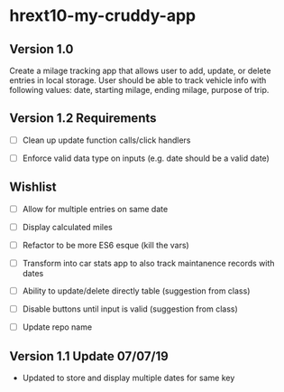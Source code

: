 # hrext10-my-cruddy-app

 ## Version 1.0

Create a milage tracking app that allows user to add, update, or delete entries in local storage. User should be able to track vehicle info with following values: date, starting milage, ending milage, purpose of trip.

 ## Version 1.2 Requirements
- [ ] Clean up update function calls/click handlers
- [ ] Enforce valid data type on inputs (e.g. date should be a valid date)

 
 ## Wishlist
- [ ] Allow for multiple entries on same date
- [ ] Display calculated miles
- [ ] Refactor to be more ES6 esque (kill the vars)
- [ ] Transform into car stats app to also track maintanence records with dates
- [ ] Ability to update/delete directly table (suggestion from class)
- [ ] Disable buttons until input is valid (suggestion from class)
- [ ] Update repo name


 ## Version 1.1 Update 07/07/19
 - Updated to store and display multiple dates for same key